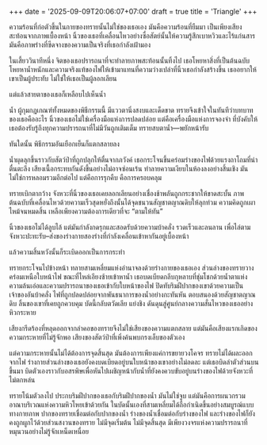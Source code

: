 +++
date = '2025-09-09T20:06:07+07:00'
draft = true
title = 'Triangle'
+++

ความร้อนที่ก่อตัวขึ้นในกายของทรายนั้นไม่ใช่ของเธอเอง มันคือความร้อนที่ยืมมา เป็นเพียงเสียงสะท้อนจากภาพเบื้องหน้า นิ้วของเธอที่เคลื่อนไหวอย่างซื่อสัตย์นั้นให้ความรู้สึกเบาหวิวและไร้แก่นสาร มันคือภาพร่างที่ซีดจางของความเป็นจริงที่เธอกำลังเฝ้ามอง

ในเสี้ยววินาทีหนึ่ง จิตของเธอปรารถนาที่จะทำลายภาพสะท้อนนั้นทิ้งไป เธอโหยหาสิ่งที่เป็นต้นฉบับ โหยหาน้ำหนักและความจริงแท้ของไฟให้เข้ามาแทนที่ความว่างเปล่าที่นิ้วเธอกำลังสร้างขึ้น เธออยากให้เขาเป็นผู้ประทับ ไม่ใช่ให้เธอเป็นผู้ลอกเลียน

แต่แล้วสายตาของเธอก็เหลือบไปเห็นน้ำ

น้ำ ผู้กุมกฎเกณฑ์ทั้งหมดของพิธีกรรมนี้ มีแววตานิ่งสงบและเด็ดขาด ทรายจึงเข้าใจในทันทีว่าบทบาทของเธอคืออะไร นิ้วของเธอไม่ใช่เครื่องมือแห่งการปลดปล่อย แต่คือเครื่องมือแห่งการจองจำ ที่บังคับให้เธอต้องรับรู้ถึงทุกความปรารถนาที่ไม่มีวันถูกเติมเต็ม
ทรายสบตาน้ำ—พยักหน้ารับ

ทันใดนั้น พิธีกรรมอันเยือกเย็นก็แตกสลายลง

น้ำผุดลุกขึ้นราวกับสัตว์ป่าที่ถูกปลุกให้ตื่นจากภวังค์ เธอกระโจนขึ้นคร่อมร่างของไฟด้วยแรงถาโถมที่น่าตื่นตะลึง เสียงเนื้อกระทบกันดังขึ้นอย่างไม่อาจซ่อนเร้น ทำลายความเงียบในห้องลงอย่างสิ้นเชิง มันไม่ใช่การหลอมรวมอีกต่อไป แต่คือการรุกคืบ คือการครอบคลุม

ทรายเบิกตากว้าง จังหวะที่นิ้วของเธอเคยลอกเลียนอย่างเชื่องช้าพลันถูกกระชากให้ขาดสะบั้น ภาพต้นฉบับที่เคลื่อนไหวด้วยความเร็วสุดหยั่งถึงนั้นได้จุดชนวนสัญชาตญาณดิบให้ลุกท่วม ความคิดถูกเผาไหม้จนหมดสิ้น เหลือเพียงความต้องการเดียวที่จะ “ตามให้ทัน”

นิ้วของเธอไม่ได้ลูบไล้ แต่มันกำลังกดรุกและสอดรับด้วยความบ้าคลั่ง รวดเร็วและลนลาน เพื่อไล่ตามจังหวะปะทะรับ–ส่งของร่างกายสองร่างที่กำลังเคลื่อนเข้าหากันอยู่เบื้องหน้า

แล้วความสิ้นหวังนั้นก็ระเบิดออกเป็นการกระทำ

ทรายกระโจนไปข้างหน้า ทลายสามเหลี่ยมแห่งอำนาจลงด้วยร่างกายของเธอเอง ส่วนล่างของทรายวางคร่อมเหนือใบหน้าไฟ ขณะที่ไหล่เอียงซ้ายเข้าหาน้ำ เธอบดเบียดกลีบกุหลาบที่ชุ่มโชกด้วยน้ำตาแห่งความล้นเอ่อและความปรารถนาของเธอเข้ากับใบหน้าของไฟ ปิดทับริมฝีปากของเขาด้วยความเป็นเจ้าของอันบ้าคลั่ง ไฟที่ถูกปลดปล่อยจากพันธนาการของน้ำอย่างกะทันหัน ตอบสนองด้วยสัญชาตญาณดิบ ลิ้นของเขาที่เคยถูกควบคุม บัดนี้กลับตวัดเลีย แย่งชิง ดันดุนสู่ศูนย์กลางความสั่นไหวของเธออย่างหิวกระหาย

เสียงกรีดร้องที่หลุดออกจากลำคอของทรายจึงไม่ใช่เสียงของความแตกสลาย แต่มันคือเสียงแรกเกิดของความกระหายที่ไม่รู้จักพอ เสียงของสัตว์ป่าที่เพิ่งค้นพบกรงเล็บของตัวเอง

แต่ความกระหายนั้นไม่ได้ต้องการจุดสิ้นสุด มันต้องการเพียงแค่การขยายวงโคจร ทรายไม่ได้ผละออกจากไฟ ร่างกายส่วนล่างของเธอยังคงบดเบียดอยู่บนใบหน้าของเขาอย่างไม่ลดละ แต่เธอบิดลำตัวส่วนบนขึ้นมา บิดตัวเองราวกับอสรพิษเพื่อหันไปเผชิญหน้ากับน้ำที่ยังคงควบขับอยู่บนร่างของไฟด้วยจังหวะที่ไม่ตกหล่น

ทรายโน้มตัวลงไป ประกบริมฝีปากของเธอกับริมฝีปากของน้ำ มันไม่ใช่จูบ แต่มันคือการผนวกรวมอาณาบริเวณแห่งความหิวโหยเข้าด้วยกัน ในบัดนั้นเองที่สามเหลี่ยมได้ถือกำเนิดขึ้นอย่างสมบูรณ์แบบทางกายภาพ ปากของทรายเชื่อมต่อกับปากของน้ำ ร่างของน้ำเชื่อมต่อกับร่างของไฟ และร่างของไฟก็ยังคงถูกผูกไว้ด้วยส่วนสงวนของทราย ไม่มีจุดเริ่มต้น ไม่มีจุดสิ้นสุด มีเพียงวงจรแห่งความปรารถนาที่หมุนวนอย่างไม่รู้จักเหน็ดเหนื่อย
